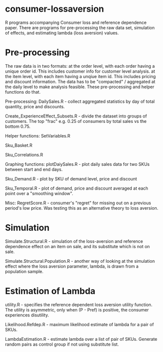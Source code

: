 consumer-lossaversion
============

R programs accompanying Consumer loss and reference dependence paper.
There are programs for pre-processing the raw data set, simulation of effects, and estimating lambda (loss aversion) values.

Pre-processing
============
The raw data is in two formats: 
at the order level, with each order having a unique order id. This includes customer info for customer level analysis.
at the item level, with each item having a unqiue item id. This includes pricing and discount information.
The data has to be "compacted" / aggregated at the daily level to make analysis feasible. These pre-processing and helper functions do that.

Pre-processing:
DailySales.R - collect aggregated statistics by day of total quantity, price and discounts.

 Create_ExperienceEffect_Subsets.R - divide the dataset into groups of customers. The top "frac" e.g. 0.25 of consumers by total sales vs the bottom 0.75. 

Helper functions:
SetVariables.R

Sku_Basket.R

Sku_Correlations.R

Graphing functions:
plotDaiySales.R - plot daily sales data for two SKUs between start and end days.

Sku_Demand.R - plot by SKU of demand level, price and discount

Sku_Temporal.R - plot of demand, price and discount averaged at each point over a "smoothing window".

Misc:
RegretScore.R - consumer's "regret" for missing out on a previous period's low price. Was testing this as an alternative
theory to loss aversion.

Simulation
============

Simulate.Structural.R - simulation of the loss-aversion and reference dependence effect on an item on sale, and its substitute which is not on sale.

Simulate.Structural.Population.R - another way of looking at the simulation effect where the loss aversion parameter, lambda, is drawn from a population sample.

Estimation of Lambda
============

utility.R - specifies the reference dependent loss aversion utility function. The utility is asymmetric, only when (P - Pref) is positive, the consumer experiences disutility.

Likelihood.Refdep.R - maximum likelihood estimate of lambda for a pair of SKUs.

LambdaEstimation.R - estimate lambda over a list of pair of SKUs. Generate random pairs as control group if not using substitute list.

